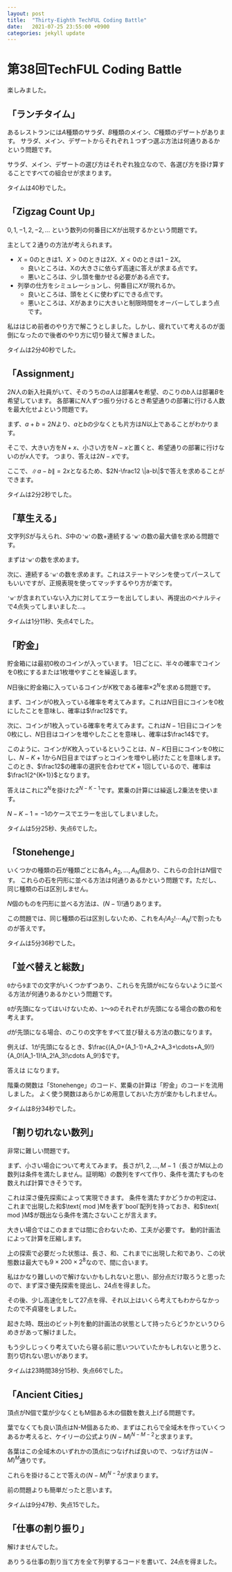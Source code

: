 ```yaml
---
layout: post
title:  "Thirty-Eighth TechFUL Coding Battle"
date:   2021-07-25 23:55:00 +0900
categories: jekyll update
---
```


# 第38回TechFUL Coding Battle

楽しみました。

## 「ランチタイム」
あるレストランには$A$種類のサラダ、$B$種類のメイン、$C$種類のデザートがあります。
サラダ、メイン、デザートからそれぞれ１つずつ選ぶ方法は何通りあるかという問題です。

サラダ、メイン、デザートの選び方はそれぞれ独立なので、各選び方を掛け算することですべての組合せが求まります。

タイムは40秒でした。

## 「Zigzag Count Up」
$0, 1, -1, 2, -2, \ldots$ という数列の何番目に$X$が出現するかという問題です。

主として２通りの方法が考えられます。

- $X=0$のときは$1$、$X>0$のときは$2X$、$X<0$のときは$1-2X$。
  - 良いところは、Xの大きさに依らず高速に答えが求まる点です。
  - 悪いところは、少し頭を働かせる必要がある点です。
- 列挙の仕方をシミュレーションし、何番目に$X$が現れるか。
  - 良いところは、頭をとくに使わずにできる点です。
  - 悪いところは、$X$があまりに大きいと制限時間をオーバーしてしまう点です。

私ははじめ前者のやり方で解こうとしました。しかし、疲れていて考えるのが面倒になったので後者のやり方に切り替えて解きました。

タイムは2分40秒でした。

## 「Assignment」
$2N$人の新入社員がいて、そのうちの$a$人は部署$A$を希望、のこりの$b$人は部署$B$を希望しています。
各部署に$N$人ずつ振り分けるとき希望通りの部署に行ける人数を最大化せよという問題です。

まず、$a+b=2N$より、$a$と$b$の少なくとも片方は$N$以上であることがわかります。

そこで、大きい方を$N+x$、小さい方を$N-x$と置くと、希望通りの部署に行けないのが$x$人です。
つまり、答えは$2N-x$です。

ここで、$\|a-b\|=2x$となるため、$2N-\frac12 \|a-b\|$で答えを求めることができます。

タイムは2分2秒でした。

## 「草生える」
文字列$S$が与えられ、$S$中の`'w'`の数+連続する`'w'`の数の最大値を求める問題です。

まずは`'w'`の数を求めます。

次に、連続する`'w'`の数を求めます。これはステートマシンを使ってパースしてもいいですが、正規表現を使ってマッチするやり方が楽です。

`'w'`が含まれていない入力に対してエラーを出してしまい、再提出のペナルティで4点失ってしまいました…。

タイムは1分11秒、失点4でした。

## 「貯金」
貯金箱には最初$0$枚のコインが入っています。
$1$日ごとに、半々の確率でコインを$0$枚にするまたは$1$枚増やすことを繰返します。

$N$日後に貯金箱に入っているコインが$K$枚である確率$×2^N$を求める問題です。

まず、コインが$0$枚入っている確率を考えてみます。これは$N$日目にコインを$0$枚にしたことを意味し、確率は$\frac12$です。

次に、コインが$1$枚入っている確率を考えてみます。これは$N-1$日目にコインを$0$枚にし、$N$日目はコインを増やしたことを意味し、確率は$\frac14$です。

このように、コインが$K$枚入っているということは、$N-K$日目にコインを$0$枚にし、$N-K+1$から$N$日目まではずっとコインを増やし続けたことを意味します。
このとき、$\frac12$の確率の選択を合わせて$K+1$回しているので、確率は$\frac1{2^{K+1}}$となります。

答えはこれに$2^N$を掛けた$2^{N-K-1}$です。累乗の計算には繰返し2乗法を使います。

$N-K-1=-1$のケースでエラーを出してしまいました。

タイムは5分25秒、失点6でした。

## 「Stonehenge」
いくつかの種類の石が種類ごとに各$A_1, A_2, \ldots, A_N$個あり、これらの合計は$N$個です。
これらの石を円形に並べる方法は何通りあるかという問題です。ただし、同じ種類の石は区別しません。

$N$個のものを円形に並べる方法は、$(N-1)!$通りあります。

この問題では、同じ種類の石は区別しないため、これを$A_1! A_2! \cdots A_N!$で割ったものが答えです。

タイムは5分36秒でした。

## 「並べ替えと総数」
`0`から`9`までの文字がいくつかずつあり、これらを先頭が`0`にならないように並べる方法が何通りあるかという問題です。

`0`が先頭になってはいけないため、`1`〜`9`のそれぞれが先頭になる場合の数の和を考えます。

$d$が先頭になる場合、のこりの文字をすべて並び替える方法の数になります。

例えば、1が先頭になるとき、$\frac{(A_0+(A_1-1)+A_2+A_3+\cdots+A_9)!}{A_0!(A_1-1)!A_2!A_3!\cdots A_9!}$です。

答えは <math>\sum_{d \ne 0} \frac{((A_d - 1) + \sum_{e \ne d} A_e)!}{(A_d - 1)! \prod_{e \ne d} A_e!}</math>になります。

階乗の関数は「Stonehenge」のコード、累乗の計算は「貯金」のコードを流用しました。
よく使う関数はあらかじめ用意しておいた方が楽かもしれません。

タイムは8分34秒でした。

## 「割り切れない数列」
非常に難しい問題です。

まず、小さい場合について考えてみます。
長さが$1, 2, ..., M-1$（長さがM以上の数列は条件を満たしません。証明略）の数列をすべて作り、条件を満たすものを数えれば計算できそうです。

これは深さ優先探索によって実現できます。
条件を満たすかどうかの判定は、これまで出現した和$\text{ mod }Mを表す`bool`配列を持っておき、和$\text{ mod }M$が既出なら条件を満たさないことが言えます。

大きい場合ではこのままでは間に合わないため、工夫が必要です。
動的計画法によって計算を圧縮します。

上の探索で必要だった状態は、長さ、和、これまでに出現した和であり、この状態数は最大でも$9×200×2^8$なので、間に合います。

私はかなり難しいので解けないかもしれないと思い、部分点だけ取ろうと思ったので、まず深さ優先探索を提出し、24点を得ました。

その後、少し高速化をして27点を得、それ以上はいくら考えてもわからなかったので不貞寝をしました。

起きた時、既出のビット列を動的計画法の状態として持ったらどうかというひらめきがあって解けました。

もう少しじっくり考えていたら寝る前に思いついていたかもしれないと思うと、割り切れない思いがあります。

タイムは23時間38分15秒、失点66でした。

## 「Ancient Cities」
頂点がN個で葉が少なくともM個ある木の個数を数え上げる問題です。

葉でなくても良い頂点はN-M個あるため、まずはこれらで全域木を作っていくつあるか考えると、ケイリーの公式より$(N-M)^{N-M-2}$と求まります。

各葉はこの全域木のいずれかの頂点につなげれば良いので、つなげ方は$(N-M)^M$通りです。

これらを掛けることで答えの$(N-M)^{N-2}$が求まります。

前の問題よりも簡単だったと思います。

タイムは9分47秒、失点15でした。

## 「仕事の割り振り」
解けませんでした。

ありうる仕事の割り当て方を全て列挙するコードを書いて、24点を得ました。